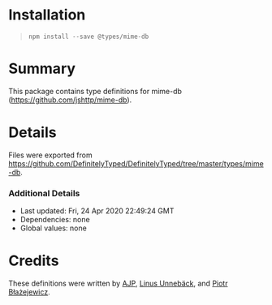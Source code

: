 # Installation
> `npm install --save @types/mime-db`

# Summary
This package contains type definitions for mime-db (https://github.com/jshttp/mime-db).

# Details
Files were exported from https://github.com/DefinitelyTyped/DefinitelyTyped/tree/master/types/mime-db.

### Additional Details
 * Last updated: Fri, 24 Apr 2020 22:49:24 GMT
 * Dependencies: none
 * Global values: none

# Credits
These definitions were written by [AJP](https://github.com/AJamesPhillips), [Linus Unnebäck](https://github.com/LinusU), and [Piotr Błażejewicz](https://github.com/peterblazejewicz).
